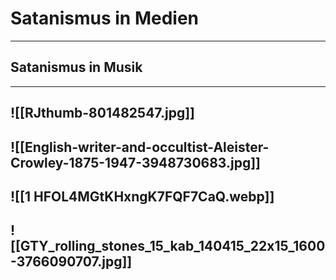 # Satanismus in Medien
---
## Satanismus in Musik
---
![[RJthumb-801482547.jpg]]
---
![[English-writer-and-occultist-Aleister-Crowley-1875-1947-3948730683.jpg]]
---
![[1 HFOL4MGtKHxngK7FQF7CaQ.webp]]
---
![[GTY_rolling_stones_15_kab_140415_22x15_1600-3766090707.jpg]]
---
